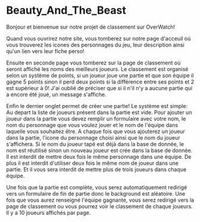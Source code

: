 # Beauty_And_The_Beast

Bonjour et bienvenue sur notre projet de classement sur OverWatch!

  Quand vous ouvrirez notre site, vous tomberez sur notre page d'acceuil où vous trouverez les icones des personnages du jeu, leur description
  ainsi qu'un lien vers leur fiche perso!
  
  Ensuite en seconde page vous tomberez sur la page de classement où seront affiché les noms des meilleurs joueurs. Le classement est organisé 
  selon un système de points, si un joueur joue une partie et que son équipe il gagne 5 points sinon il perd deux points si la 
  différence entre ses points et 2 est supérieur à 0! J'ai oublié de préciser que si il n'il n'y a aucune partie qui a encore été joué, un message s'affiche.
  
  
  Enfin le dernier onglet permet de créer une partie! Le système est simple:  Au depart la liste de joueurs présent dans la partie est vide. Pour ajouter un joueur dans la 
  partie vous devez remplir un formulaire avec votre nom, le nom du personnage que vous voulez jouer et le nom de l'équipe dans laquelle vous souhaitez être.
  A chaque fois que vous ajouterez un joueur dans la partie, l'icone du personnage choisi ainsi que le nom du joueur s'affichera. 
  Si le nom du joueur tapé est déjà dans la base de donnée,  le nom est réutilisé sinon un nouveau joueur est crée dans la base de donnée.
  Il est interdit de mettre deux fois le même personnage dans une équipe. De plus il est interdit d'utiliser deux fois le même nom de joueur
  dans une partie. Et il vous sera interdit de mettre plus de trois joueurs dans chaque équipe.
  
  Une fois que la partie est complète, vous serez automatiquement redirigé vers un formulaire de fin de partie donc le background est aléatoire.
  Une fois que vous aurez renseigné l'équipe gagnante, vous serez redirigé vers la page de classement ou vous pourrez voir le classement de chaque joueurs.
  Il y a 10 joueurs affichés par page.
